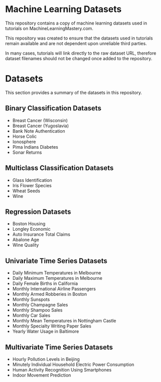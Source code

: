 Machine Learning Datasets
=========================

This repository contains a copy of machine learning datasets used in tutorials on MachineLearningMastery.com.

This repository was created to ensure that the datasets used in tutorials remain available and are not dependent upon unreliable third parties.

In many cases, tutorials will link directly to the raw dataset URL, therefore dataset filenames should not be changed once added to the repository.

Datasets
========

This section provides a summary of the datasets in this repository.

## Binary Classification Datasets

* Breast Cancer (Wisconsin)
* Breast Cancer (Yugoslavia)
* Bank Note Authentication
* Horse Colic
* Ionosphere
* Pima Indians Diabetes
* Sonar Returns

## Multiclass Classification Datasets

* Glass Identification
* Iris Flower Species
* Wheat Seeds
* Wine

## Regression Datasets

* Boston Housing
* Longley Economic
* Auto Insurance Total Claims
* Abalone Age
* Wine Quality

## Univariate Time Series Datasets

* Daily Minimum Temperatures in Melbourne
* Daily Maximum Temperatures in Melbourne
* Daily Female Births in California
* Monthly International Airline Passengers
* Monthly Armed Robberies in Boston
* Monthly Sunspots
* Monthly Champagne Sales
* Monthly Shampoo Sales
* Monthly Car Sales
* Monthly Mean Temperatures in Nottingham Castle
* Monthly Specialty Writing Paper Sales
* Yearly Water Usage in Baltimore

## Multivariate Time Series Datasets

* Hourly Pollution Levels in Beijing
* Minutely Individual Household Electric Power Consumption
* Human Activity Recognition Using Smartphones
* Indoor Movement Prediction

